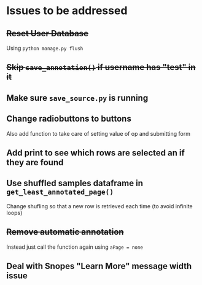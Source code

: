 # Issues to be addressed

## ~~Reset User Database~~

Using ```python manage.py flush```


## ~~Skip ```save_annotation()``` if username has "test" in it~~

## Make sure ```save_source.py``` is running

## Change radiobuttons to buttons

Also add function to take care of setting value of op and submitting form

## Add print to see which rows are selected an if they are found

## Use shuffled samples dataframe in ```get_least_annotated_page()```

Change shufling so that a new row is retrieved each time (to avoid infinite loops)

## ~~Remove automatic annotation~~

Instead just call the function again using ```aPage = none```

## Deal with Snopes "Learn More" message width issue